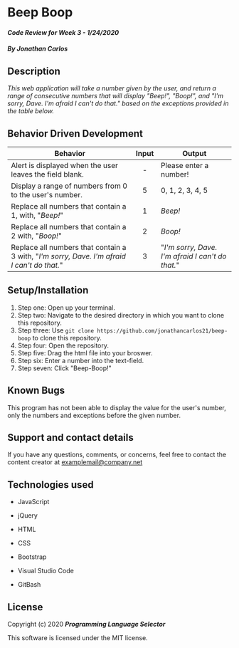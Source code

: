 # Beep Boop

#### _Code Review for Week 3 - 1/24/2020_

#### _By Jonathan Carlos_

## **Description**

_This web application will take a number given by the user, and return a range of consecutive numbers that will display "Beep!", "Boop!", and "I'm sorry, Dave. I'm afraid I can't do that." based on the exceptions provided in the table below._

## **Behavior Driven Development**

| Behavior | Input | Output |
|----------|:-----:|--------|
| Alert is displayed when the user leaves the field blank. | - | Please enter a number! |
| Display a range of numbers from 0 to the user's number. | 5 | 0, 1, 2, 3, 4, 5 |
| Replace all numbers that contain a 1, with, "_Beep!_" | 1 | _Beep!_ |
| Replace all numbers that contain a 2 with, "_Boop!_" | 2 | _Boop!_ |
| Replace all numbers that contain a 3 with, "_I'm sorry, Dave. I'm afraid I can't do that._" | 3 | "_I'm sorry, Dave. I'm afraid I can't do that._" |

## **Setup/Installation**

1. Step one: Open up your terminal.
2. Step two: Navigate to the desired directory in which you want to clone this repository.
3. Step three: Use `git clone https://github.com/jonathancarlos21/beep-boop` to clone this repository.
4. Step four: Open the repository.
5. Step five: Drag the html file into your broswer. 
6. Step six: Enter a number into the text-field. 
7. Step seven: Click "Beep-Boop!" 

## **Known Bugs**

This program has not been able to display the value for the user's number, only the numbers and exceptions before the given number.

## **Support and contact details**

If you have any questions, comments, or concerns, feel free to contact the content creator at examplemail@company.net 

## **Technologies used**

* JavaScript

* jQuery

* HTML

* CSS

* Bootstrap

* Visual Studio Code

* GitBash

## **License**

Copyright (c) 2020 **_Programming Language Selector_**

This software is licensed under the MIT license.